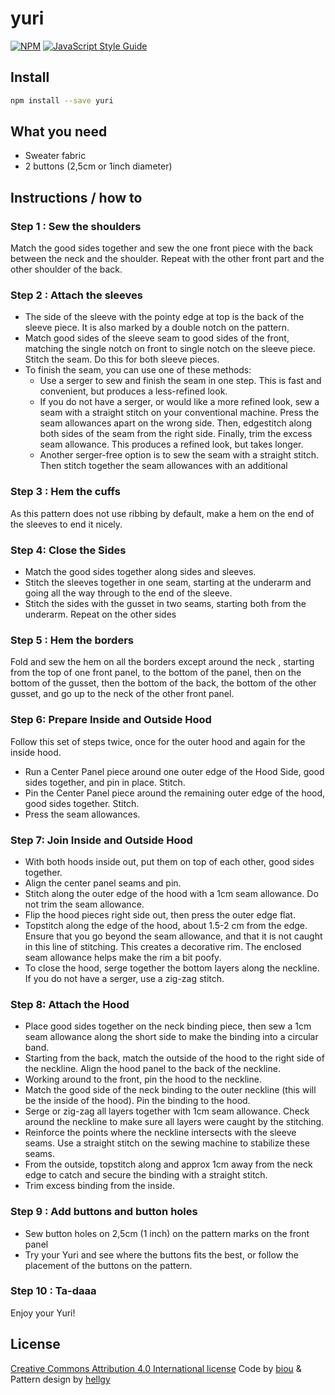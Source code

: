 # yuri



>

[![NPM](https://img.shields.io/npm/v/yuri.svg)](https://www.npmjs.com/package/yuri) [![JavaScript Style Guide](https://img.shields.io/badge/code_style-standard-brightgreen.svg)](https://standardjs.com)

## Install

```bash
npm install --save yuri
```

 
## What you need
- Sweater fabric
- 2 buttons (2,5cm or 1inch diameter)

## Instructions / how to

### Step 1 :  Sew the shoulders
Match the good sides together and sew the one front piece with the back between the neck and the shoulder. 
Repeat with the other front part and the other shoulder of the back.

### Step 2 : Attach the sleeves

- The side of the sleeve with the pointy edge at top is the back of the sleeve piece. It is also marked by a double notch on the pattern. 
- Match good sides of the sleeve seam to good sides of the front, matching the single notch on front to single notch on the sleeve piece. Stitch the seam. Do this for both sleeve pieces. 
- To finish the seam, you can use one of these methods:
  - Use a serger to sew and finish the seam in one step. This is fast and convenient, but produces a less-refined look.
  - If you do not have a serger, or would like a more refined look, sew a seam with a straight stitch on your conventional machine. Press the seam allowances apart on the wrong side. Then, edgestitch along both sides of the seam from the right side. Finally, trim the excess seam allowance. This produces a refined look, but takes longer.
  - Another serger-free option is to sew the seam with a straight stitch. Then stitch together the seam allowances with an additional 

### Step 3 : Hem the cuffs
As this pattern does not use ribbing by default, make a hem on the end of the sleeves to end it nicely.

### Step 4: Close the Sides
- Match the good sides together along sides and sleeves.
- Stitch the sleeves together in one seam, starting at the underarm and going all the way through to the end of the sleeve. 
- Stitch the sides with the gusset in two seams, starting both from the underarm. Repeat on the other sides

### Step 5 : Hem the borders
Fold and sew the hem on all the borders except around the neck , starting from the top of one front panel, to the bottom of the panel, then on the bottom of the gusset, then the bottom of the back, the bottom of the other gusset, and go up to the neck of the other front panel.

### Step 6: Prepare Inside and Outside Hood
Follow this set of steps twice, once for the outer hood and again for the inside hood.

- Run a Center Panel piece around one outer edge of the Hood Side, good sides together, and pin in place. Stitch.
- Pin the Center Panel piece around the remaining outer edge of the hood, good sides together. Stitch.
- Press the seam allowances.

### Step 7: Join Inside and Outside Hood
* With both hoods inside out, put them on top of each other, good sides together.
* Align the center panel seams and pin.
* Stitch along the outer edge of the hood with a 1cm seam allowance. Do not trim the seam allowance.
* Flip the hood pieces right side out, then press the outer edge flat.
* Topstitch along the edge of the hood, about 1.5-2 cm from the edge. Ensure that you go beyond the seam allowance, and that it is not caught in this line of stitching. This creates a decorative rim. The enclosed seam allowance helps make the rim a bit poofy.
* To close the hood, serge together the bottom layers along the neckline. If you do not have a serger, use a zig-zag stitch.

### Step 8: Attach the Hood
* Place good sides together on the neck binding piece, then sew a 1cm seam allowance along the short side to make the binding into a circular band.
* Starting from the back, match the outside of the hood to the right side of the neckline. Align the hood panel to the back of the neckline.
* Working around to the front, pin the hood to the neckline.
* Match the good side of the neck binding to the outer neckline (this will be the inside of the hood). Pin the binding to the hood.
* Serge or zig-zag all layers together with 1cm seam allowance. Check around the neckline to make sure all layers were caught by the stitching.
* Reinforce the points where the neckline intersects with the sleeve seams. Use a straight stitch on the sewing machine to stabilize these seams.
* From the outside, topstitch along and approx 1cm away from the neck edge to catch and secure the binding with a straight stitch. 
* Trim excess binding from the inside.


### Step 9 : Add buttons and button holes
* Sew button holes on 2,5cm (1 inch) on the pattern marks on the front panel
* Try your Yuri and see where the buttons fits the best, or follow the placement of the buttons on the pattern.

### Step 10 : Ta-daaa
Enjoy your Yuri!

## License


[Creative Commons Attribution 4.0 International license](https://creativecommons.org/licenses/by/4.0/)
Code by [biou](https://github.com/biou) & Pattern design by [hellgy](https://github.com/hellgy) 
 
 
